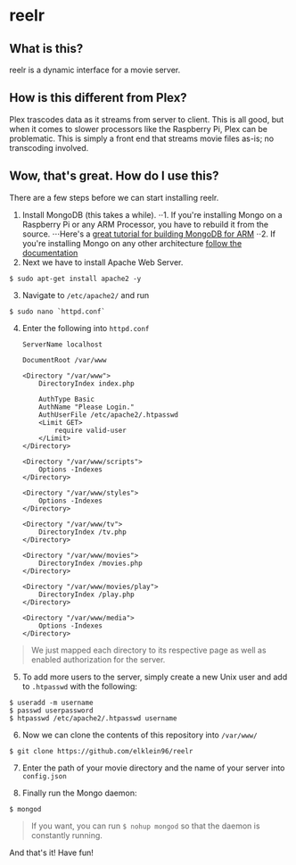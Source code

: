 # reelr

## What is this?

reelr is a dynamic interface for a movie server. 

## How is this different from Plex?

Plex trascodes data as it streams from server to client. This is all good, but when it comes to slower processors like the Raspberry Pi, Plex can be problematic.  This is simply a front end that streams movie files as-is; no transcoding involved.

## Wow, that's great. How do I use this?

There are a few steps before we can start installing reelr.

1. Install MongoDB (this takes a while).
⋅⋅1. If you're installing Mongo on a Raspberry Pi or any ARM Processor, you have to rebuild it from the source.
⋅⋅⋅Here's a [great tutorial for building MongoDB for ARM](https://mongopi.wordpress.com/2012/11/25/installation/)
⋅⋅2. If you're installing Mongo on any other architecture [follow the documentation](http://docs.mongodb.org/manual/installation/)
2. Next we have to install Apache Web Server.
```
$ sudo apt-get install apache2 -y
```
3. Navigate to `/etc/apache2/` and run
```
$ sudo nano `httpd.conf`
```
4. Enter the following into `httpd.conf`
	```
	ServerName localhost

	DocumentRoot /var/www

	<Directory "/var/www">
	    DirectoryIndex index.php

	    AuthType Basic
	    AuthName "Please Login."
	    AuthUserFile /etc/apache2/.htpasswd
	    <Limit GET>
	        require valid-user
	    </Limit>
	</Directory>

	<Directory "/var/www/scripts">
	    Options -Indexes
	</Directory>

	<Directory "/var/www/styles">
	    Options -Indexes
	</Directory>

	<Directory "/var/www/tv">
	    DirectoryIndex /tv.php
	</Directory>

	<Directory "/var/www/movies">
	    DirectoryIndex /movies.php
	</Directory>

	<Directory "/var/www/movies/play">
	    DirectoryIndex /play.php
	</Directory>

	<Directory "/var/www/media">
	    Options -Indexes
	</Directory>
	```
> We just mapped each directory to its respective page as well as enabled authorization for the server.

5. To add more users to the server, simply create a new Unix user and add to `.htpasswd` with the following:
```
$ useradd -m username
$ passwd userpassword
$ htpasswd /etc/apache2/.htpasswd username
```
6. Now we can clone the contents of this repository into `/var/www/`
```
$ git clone https://github.com/elklein96/reelr
```
7. Enter the path of your movie directory and the name of your server into `config.json`

8. Finally run the Mongo daemon:
```
$ mongod
```
> If you want, you can run `$ nohup mongod` so that the daemon is constantly running.

And that's it! Have fun!